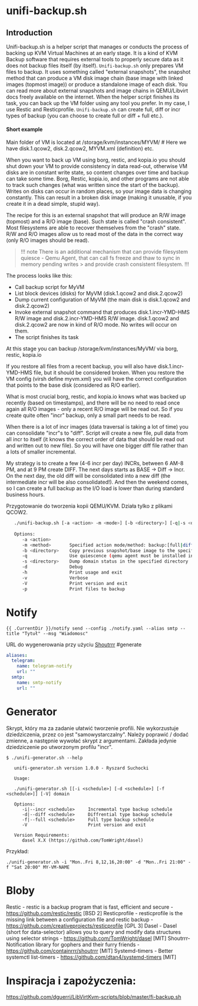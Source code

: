 # unifi-backup.sh

## Introduction
Unifi-backup.sh is a helper script that manages or conducts the process of backing up KVM Virtual Machines at an early stage. It is a kind of KVM Backup software that requires external tools to properly secure data as it does not backup files itself (by itself). `Unifi-backup.sh` only prepares VM files to backup. It uses something called "external snapshots", the snapshot method that can produce a VM disk image chain (base image with linked images (topmost image)) or produce a standalone image of each disk. You can read more about external snapshots and image chains in QEMU/Libvirt docs freely available on the internet. When the helper script finishes its task, you can back up the VM folder using any tool you prefer. In my case, I use Restic and Resticprofile. `Unifi-backup.sh` can create full, diff or incr types of backup (you can choose to create full or diff + full etc.). 

#### Short example

Main folder of VM is located at /storage/kvm/instances/MYVM/ # Here we have disk.1.qcow2, disk.2.qcow2, MYVM.xml (definition) etc.

When you want to back up VM using borg, restic, and kopia.io you should shut down your VM to provide consistency in data read-out, otherwise VM disks are in constant write state, so content changes over time and backup can take some time. Borg, Restic, kopia.io, and other programs are not able to track such changes (what was written since the start of the backup). Writes on disks can occur in random places, so your image data is changing constantly. This can result in a broken disk image (making it unusable, if you create it in a dead simple, stupid way).

The recipe for this is an external snapshot that will produce an R/W image (topmost) and a R/O image (base). Such state is called "crash consistent".
Most filesystems are able to recover themselves from the "crash" state. R/W and R/O images allow us to read most of the data in the correct way (only R/O images should be read). 

> !!! note 
> There is an additional mechanism that can provide filesystem quiesce  - Qemu Agent, that can call fs freeze and thaw to sync in memory pending writes > and provide crash consistent filesystem.
> !!!

The process looks like this:
 
- Call backup script for MyVM
- List block devices (disks) for MyVM (disk.1.qcow2 and disk.2.qcow2)
- Dump current configuration of MyVM (the main disk is disk.1.qcow2 and disk.2.qcow2)
- Invoke external snapshot command that produces disk.1.incr-YMD-HMS R/W image and disk.2.incr-YMD-HMS R/W image. disk.1.qcow2 and disk.2.qcow2 are now in kind of R/O mode. No writes will occur on them. 
- The script finishes its task

At this stage you can backup /storage/kvm/instances/MyVM/ via borg, restic, kopia.io

If you restore all files from a recent backup, you will also have disk.1.incr-YMD-HMS file, but it should be considered broken. When you restore the VM config (virsh define myvm.xml) you will have the correct configuration that points to the base disk (considered as R/O earlier).

What is most crucial borg, restic, and kopia.io knows what was backed up recently (based on timestamps), and there will be no need to read once again all R/O images - only a recent R/O image will be read out. So if you create quite often "incr" backup, only a small part needs to be read. 

When there is a lot of incr images (data traversal is taking a lot of time) you can consolidate "incr"s to "diff". Script will create a new file, pull data from all incr to itself (it knows the correct order of data that should be read out and written out to new file). So you will have one bigger diff file rather than a lots of smaller incremental. 

My strategy is to create a few (4-6 incr per day) INCRs, between 6 AM-8 PM, and at 9 PM create DIFF. The next days starts as BASE -> Diff -> Incr. 
On the next day, the old diff will be consolidated into a new diff (the intermediate incr will be also consolidated!). And then the weekend comes, so I can create a full backup as the I/O load is lower than during standard business hours.


Przygotowanie do tworzenia kopii QEMU/KVM. Działa tylko z plikami QCOW2.

```unifi-backup.sh
   ./unifi-backup.sh [-a <action> -m <mode>] [-b <directory>] [-q|-s <directory>] [-h] [-d] [-v] [-V] [-p] <domain name>
   
   Options:
      -a <action>
      -m <method>       Specified action mode/method: backup:[full|diff|incr|enable|disable|showchain] sync:[inplace|full|diff] maintenance:[enter|save|drop]
      -b <directory>    Copy previous snapshot/base image to the specified <directory> #not yet implemented
      -q                Use quiescence (qemu agent must be installed in the domain)
      -s <directory>    Dump domain status in the specified directory
      -d                Debug
      -h                Print usage and exit
      -v                Verbose
      -V                Print version and exit
      -p                Print files to backup

```

# Notify

```resticprofile
{{ .CurrentDir }}/notify send --config ./notify.yaml --alias smtp --title "Tytuł" --msg "Wiadomosc"
```

URL do wygenerowania przy użyciu [Shoutrrr](https://github.com/containrrr/shoutrrr) #generate

```notify.yaml
aliases:
  telegram:
    name: telegram-notify
    url: ""
  smtp:
    name: smtp-notify
    url: ""
```

# Generator

Skrypt, który ma za zadanie ułatwić tworzenie profili. Nie wykorzustuje dziedziczenia, przez co jest "samowystarczalny". Należy poprawić / dodać zmienne, a następnie wywołać skrypt z argumentami. Zakłada jedynie dziedziczenie po utworzonym profilu "incr".

```
$ ./unifi-generator.sh --help
  
   unifi-generator.sh version 1.0.0 - Ryszard Suchocki

   Usage:

   ./unifi-generator.sh [[-i <schedule>] [-d <schedule>] [-f <schedule>]] [-V] domain

   Options:
      -i|--incr <schedule>     Incremental type backup schedule
      -d|--diff <schedule>     Diffrential type backup schedule
      -f|--full <schedule>     Full type backup schedule
      -V                       Print version and exit

   Version Requirements:
      dasel	X.X (https://github.com/TomWright/dasel)

```
Przykład:

```
./unifi-generator.sh -i "Mon..Fri 8,12,16,20:00" -d "Mon..Fri 21:00" -f "Sat 20:00" MY-VM-NAME
```
# Bloby

Restic - restic is a backup program that is fast, efficient and secure - https://github.com/restic/restic [BSD 2]
Resticprofile - resticprofile is the missing link between a configuration file and restic backup - https://github.com/creativeprojects/resticprofile [GPL 3]
Dasel - Dasel (short for data-selector) allows you to query and modify data structures using selector strings - https://github.com/TomWright/dasel [MIT]
Shoutrrr- Notification library for gophers and their furry friends - https://github.com/containrrr/shoutrrr [MIT]
Systemd-timers - Better systemctl list-timers - https://github.com/dtan4/systemd-timers [MIT]


# Inspiracja i zapożyczenia:
https://github.com/dguerri/LibVirtKvm-scripts/blob/master/fi-backup.sh

